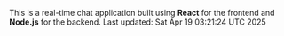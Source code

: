 This is a real-time chat application built using **React** for the frontend and **Node.js** for the backend.
Last updated: Sat Apr 19 03:21:24 UTC 2025
